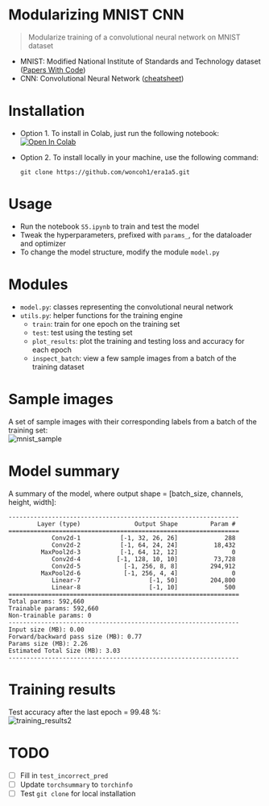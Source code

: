 # Modularizing MNIST CNN
> Modularize training of a convolutional neural network on MNIST dataset
- MNIST: Modified National Institute of Standards and Technology dataset ([Papers With Code](https://paperswithcode.com/dataset/mnist))
- CNN: Convolutional Neural Network ([cheatsheet](https://stanford.edu/~shervine/teaching/cs-230/cheatsheet-convolutional-neural-networks))

# Installation
- Option 1. To install in Colab, just run the following notebook:  
[![Open In Colab](https://colab.research.google.com/assets/colab-badge.svg)](https://colab.research.google.com/github/woncoh1/era1a5/blob/main/S5.ipynb)

- Option 2. To install locally in your machine, use the following command:  
  ```
  git clone https://github.com/woncoh1/era1a5.git
  ```

# Usage
- Run the notebook `S5.ipynb` to train and test the model
- Tweak the hyperparameters, prefixed with `params_`, for the dataloader and optimizer
- To change the model structure, modify the module `model.py`

# Modules
- `model.py`: classes representing the convolutional neural network
- `utils.py`: helper functions for the training engine
  - `train`: train for one epoch on the training set
  - `test`: test using the testing set
  - `plot_results`: plot the training and testing loss and accuracy for each epoch
  - `inspect_batch`: view a few sample images from a batch of the training dataset


# Sample images
A set of sample images with their corresponding labels from a batch of the training set:  
![mnist_sample](https://github.com/woncoh1/era1a5/assets/12987758/a1713d31-14fb-4345-91a1-bd1e2875b7bf)

# Model summary
A summary of the model, where output shape = [batch_size, channels, height, width]:
```
----------------------------------------------------------------
        Layer (type)               Output Shape         Param #
================================================================
            Conv2d-1           [-1, 32, 26, 26]             288
            Conv2d-2           [-1, 64, 24, 24]          18,432
         MaxPool2d-3           [-1, 64, 12, 12]               0
            Conv2d-4          [-1, 128, 10, 10]          73,728
            Conv2d-5            [-1, 256, 8, 8]         294,912
         MaxPool2d-6            [-1, 256, 4, 4]               0
            Linear-7                   [-1, 50]         204,800
            Linear-8                   [-1, 10]             500
================================================================
Total params: 592,660
Trainable params: 592,660
Non-trainable params: 0
----------------------------------------------------------------
Input size (MB): 0.00
Forward/backward pass size (MB): 0.77
Params size (MB): 2.26
Estimated Total Size (MB): 3.03
----------------------------------------------------------------  
```

# Training results
Test accuracy after the last epoch = 99.48 %:  
![training_results2](https://github.com/woncoh1/era1a5/assets/12987758/1502c874-be25-4cd7-a3e9-0e0545779931)

# TODO
- [ ] Fill in `test_incorrect_pred`
- [ ] Update `torchsummary` to `torchinfo`
- [ ] Test `git clone` for local installation
